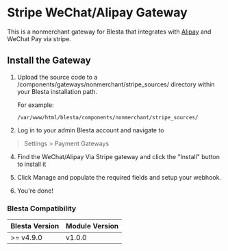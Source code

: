 # Stripe WeChat/Alipay Gateway
This is a nonmerchant gateway for Blesta that integrates with [Alipay](https://global.alipay.com/) and WeChat Pay via stripe.

## Install the Gateway

1. Upload the source code to a /components/gateways/nonmerchant/stripe_sources/ directory within
your Blesta installation path.

    For example:

    ```
    /var/www/html/blesta/components/nonmerchant/stripe_sources/
    ```

3. Log in to your admin Blesta account and navigate to
> Settings > Payment Gateways

4. Find the WeChat/Alipay Via Stripe gateway and click the "Install" button to install it

5. Click Manage and populate the required fields and setup your webhook.

6. You're done!


### Blesta Compatibility

|Blesta Version|Module Version|
|--------------|--------------|
|>= v4.9.0|v1.0.0|
